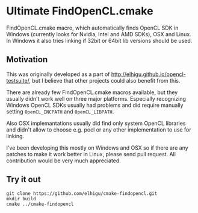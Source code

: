 Ultimate FindOpenCL.cmake
=========================

FindOpenCL.cmake macro, which automatically finds OpenCL SDK in Windows (currently looks for Nvidia, Intel and AMD SDKs), OSX and Linux. In Windows it also tries linking if 32bit or 64bit lib versions should be used.

## Motivation

This was originally developed as a part of http://elhigu.github.io/opencl-testsuite/, but I believe that other projects could also benefit from this.

There are already few FindOpenCL.cmake macros available, but they usually didn't work well on three major platforms. Especially recognizing Windows OpenCL SDKs usually had problems and did require manually setting `OpenCL_INCPATH` and `OpenCL_LIBPATH`.

Also OSX implemantations usually did find only system OpenCL libraries and didn't allow to choose e.g. pocl or any other implementation to use for linking.

I've been developing this mostly on Windows and OSX so if there are any patches to make it work better in Linux, please send pull request. All contribution would be very much appreciated. 

## Try it out

```
git clone https://github.com/elhigu/cmake-findopencl.git
mkdir build
cmake ../cmake-findopencl
```